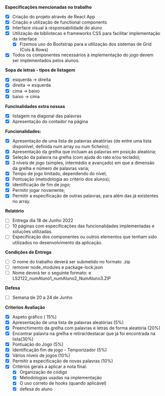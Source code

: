 **Especificações mencionadas no trabalho**
- [x] Criação do projeto através de React App
- [x] Criação e utilização de functional components
- [x] Interface visual à responsabilidade do aluno
- [x] Utilização de bibliotecas e frameworks CSS para facilitar implementação da interface
  - [x] Fizemos uso do Bootstrap para a utilização dos sistemas de Grid (Cols & Rows)
- [x] Todos os componentes necessários à implementação do jogo devem ser implementados pelos alunos.

**Sopa de letras - tipos de listagem**
- [x] esquerda -> direita
- [x] direita -> esquerda
- [x] cima -> baixo
- [x] baixo -> cima

**Funcinalidades extra nossas**
- [x] listagem na diagonal das palavras
- [x] Apresentação do contador na página

**Funcionalidades:**

- [x] Apresentação de uma lista de palavras aleatórias (de entre uma lista disponível, definida num array ou num ficheiro);
- [x] Apresentação da grelha que incluam as palavras em posição aleatória;
- [x] Seleção da palavra na grelha (com ajuda do rato e/ou teclado);
- [x] 3 níveis de jogo (simples, intermédio e avançado) em que a dimensão da grelha e número de palavras varia;
- [x] Tempo de jogo limitado, dependendo do nível;
- [x] Pontuação (metodologia ao critério dos alunos);
- [x] Identificação de fim de jogo;
- [x] Permitir jogar novamente;
- [x] Permitir a especificação de outras palavras, para além das já existentes no array.

**Relatório**
- [ ] Entrega dia 18 de Junho 2022
- [ ] 10 páginas com especificações das funcionalidades implementadas e soluções utilizadas.
- [ ] Especificação dos componentes ou outros elementos que tenham sido utilizados no desenvolvimento da aplicação.

**Condições de Entrega**
- [ ] O nome do trabalho deverá ser submetido no formato .zip
- [ ] remover node_modules e package-lock.json
- [ ] Nome deverá ter o seguinte formato: e LS2122_numAluno1_numAluno2_NumAluno3.ZIP

**Defesa**
- [ ] Semana de 20 a 24 de Junho


**Criterios Avaliação**
- [x] Aspeto gráfico ( 15%)
- [x] Apresentação de uma lista de palavras aleatórias (5%)
- [x] Preenchimento da grelha com palavras e letras de forma aleatória (20%)
- [x] Encontrar palavra na grelha e retirar/destacar que já foi encontrada na lista(30%)
- [x] Pontuação do Jogo (5%)
- [x] Identificação fim de jogo - Temporizador (5%)
- [x] Vários níveis de jogos (10%)
- [x] Permitir a especificação de novas palavras (10%)
- [x] Critérios gerais a aplicar a nota final:
  - [x] Organização de código
  - [x] Metodologias usadas na implementação
  - [x] O uso correto de hooks (quando aplicável)
  - [x] defesa do aluno